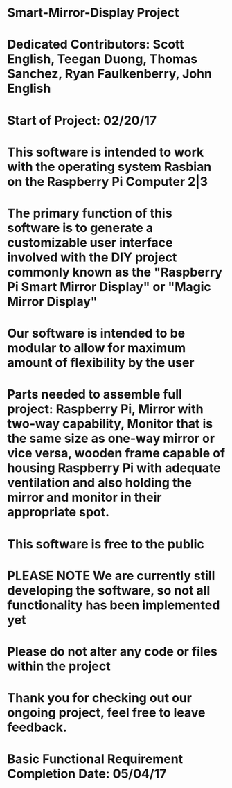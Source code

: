 # Smart-Mirror-Display Project
# Dedicated Contributors: Scott English, Teegan Duong, Thomas Sanchez, Ryan Faulkenberry, John English
# Start of Project: 02/20/17
# 
#
# This software is intended to work with the operating system Rasbian on the Raspberry Pi Computer 2|3
# The primary function of this software is to generate a customizable user interface involved with the DIY project commonly known as the "Raspberry Pi Smart Mirror Display" or "Magic Mirror Display"
# Our software is intended to be modular to allow for maximum amount of flexibility by the user
#
#
# Parts needed to assemble full project: Raspberry Pi, Mirror with two-way capability, Monitor that is the same size as one-way mirror or vice versa, wooden frame capable of housing Raspberry Pi with adequate ventilation and also holding the mirror and monitor in their appropriate spot.
#
#
# This software is free to the public
# PLEASE NOTE **We are currently still developing the software, so not all functionality has been implemented yet**
#
#
# **Please do not alter any code or files within the project**
# Thank you for checking out our ongoing project, feel free to leave feedback.
# 
# Basic Functional Requirement Completion Date: 05/04/17
